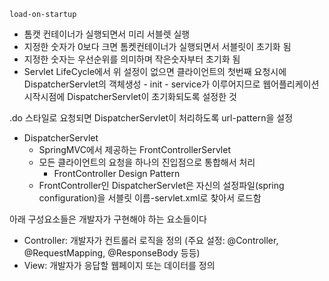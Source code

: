 `load-on-startup`

- 톰캣 컨테이너가 실행되면서 미리 서블렛 실행
- 지정한 숫자가 0보다 크면 톰켓컨테이너가 실행되면서 서블릿이 초기화 됨
- 지정한 숫자는 우선순위를 의미하며 작은숫자부터 초기화 됨
- Servlet LifeCycle에서 위 설정이 없으면 클라이언트의 첫번째 요청시에 DispatcherServlet의 객체생성 - init - service가 이루어지므로 웹어플리케이션 시작시점에 DispatcherServlet이 초기화되도록 설정한 것



.do 스타일로 요청되면 DispatcherServlet이 처리하도록 url-pattern을 설정



- DispatcherServlet
  - SpringMVC에서 제공하는 FrontControllerServlet
  - 모든 클라이언트의 요청을 하나의 진입점으로 통합해서 처리
    - FrontController Design Pattern
  - FrontController인 DispatcherServlet은 자신의 설정파일(spring configuration)을 서블릿 이름-servlet.xml로 찾아서 로드함



아래 구성요소들은 개발자가 구현해야 하는 요소들이다

- Controller: 개발자가 컨트롤러 로직을 정의 (주요 설정: @Controller, @RequestMapping, @ResponseBody 등등)
- View: 개발자가 응답할 웹페이지 또는 데이터를 정의